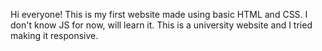 Hi everyone!
This is my first website made using basic HTML and CSS. I don't know JS for now, will learn it.
This is a university website and I tried making it responsive.
